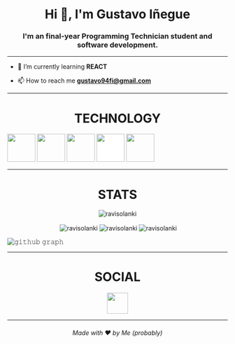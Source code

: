 <h1 align="center">Hi 👋, I'm Gustavo Iñegue</h1>
<h3 align="center">I'm an final-year Programming Technician student and software development.</h3>

---

- 🌱 I’m currently learning **REACT**

- 📫 How to reach me **gustavo94fi@gmail.com**

---

<h1 align="center">TECHNOLOGY</h1>

<img src="https://cdn.jsdelivr.net/gh/devicons/devicon/icons/html5/html5-original-wordmark.svg" style="height: 4rem"/>
<img src="https://cdn.jsdelivr.net/gh/devicons/devicon/icons/css3/css3-original-wordmark.svg" style="height: 4rem"/>
<img src="https://cdn.jsdelivr.net/gh/devicons/devicon/icons/java/java-original-wordmark.svg" style="height: 4rem"/>
<img src="https://cdn.jsdelivr.net/gh/devicons/devicon/icons/github/github-original-wordmark.svg" style="height: 4rem; background-color:white"/>
<img src="https://cdn.jsdelivr.net/gh/devicons/devicon/icons/python/python-original.svg"  style="height: 4rem"/>
</p>

---

<h1 align="center">STATS</h1>

<p align="center"> <img src="https://komarev.com/ghpvc/?username=RaviSolanki27" alt="ravisolanki" /> </p>

<p align="center">&nbsp;<img align="center" src="https://github-readme-stats.vercel.app/api?username=ravisolanki27&theme=gotham&show_icons=true" alt="ravisolanki" />

<img align="center" src="http://github-readme-streak-stats.herokuapp.com?user=ravisolanki27&theme=gotham&hide_border=true&date_format=M%20j%5B%2C%20Y%5D" alt="ravisolanki" />
<img align="center" src="https://github-readme-stats.vercel.app/api/top-langs/?username=ravisolanki27&layout=default&theme=gotham&hide=html&hide_border=true&card_width=330" alt="ravisolanki" /></p>


![𝚐𝚒𝚝𝚑𝚞𝚋 𝚐𝚛𝚊𝚙𝚑](https://activity-graph.herokuapp.com/graph?username=ravisolanki27&theme=react-dark&hide_border=true&area=true)

---

<h1 align="center">SOCIAL</h1>

<div align="center">
<a href="www.linkedin.com/in/gustavo-iñegue-a88987221" target="blank"><img src="https://cdn.jsdelivr.net/gh/devicons/devicon/icons/linkedin/linkedin-original.svg" style="height: 3rem"/></a>

</div>

---
<h6 align="center">Made with ❤️ by Me (probably)</h6>
